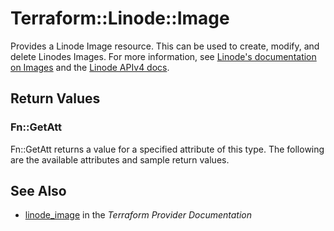 # Terraform::Linode::Image

Provides a Linode Image resource.  This can be used to create, modify, and delete Linodes Images.
For more information, see [Linode's documentation on Images](https://www.linode.com/docs/platform/disk-images/linode-images/) and the [Linode APIv4 docs](https://developers.linode.com/api/v4#operation/createImage).

## Return Values

### Fn::GetAtt

Fn::GetAtt returns a value for a specified attribute of this type. The following are the available attributes and sample return values.

## See Also

* [linode_image](https://www.terraform.io/docs/providers/linode/r/image.html) in the _Terraform Provider Documentation_